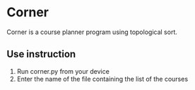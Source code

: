 # Corner
Corner is a course planner program using topological sort.

## Use instruction
1. Run corner.py from your device
2. Enter the name of the file containing the list of the courses